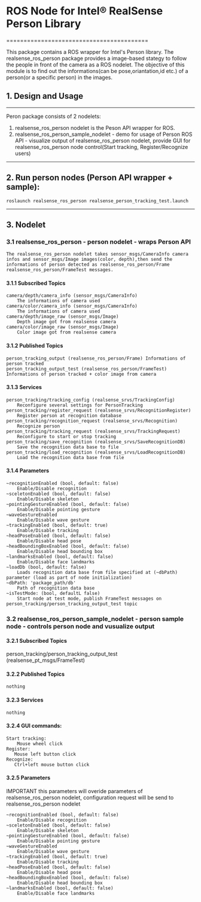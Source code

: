 # ROS Node for Intel® RealSense Person Library
=========================================

This package contains a ROS wrapper for Intel's Person library.
The realsense_ros_person package provides a image-based stategy to follow the 
people in front of the camera as a ROS nodelet. The objective of this module is
to find out the informations(can be pose,oriantation,id etc.) of a person(or a specific person)
in the images.

## 1. Design and Usage
---------------------------------------
Peron package consists of 2 nodelets: 
1. realsense_ros_person nodelet is the Peson API wrapper for ROS.
2. realsense_ros_person_sample_nodelet - demo for usage of Person ROS API - visualize
output of realsense_ros_person nodelet, provide GUI for realsense_ros_person node control(Start tracking, Register/Recognize users)
---------------------------------------
## 2. Run person nodes (Person API wrapper + sample):
	roslaunch realsense_ros_person realsense_person_tracking_test.launch
---------------------------------------
## 3. Nodelet
### 3.1 realsense_ros_person - person nodelet - wraps Person API
    The realsense_ros_person nodelet takes sensor_msgs/CameraInfo camera infos and sensor_msgs/Image images(color, depth),then send the informations of person detected as realsense_ros_person/Frame realsense_ros_person/FrameTest messages.
####  3.1.1 Subscribed Topics
    camera/depth/camera_info (sensor_msgs/CameraInfo)
        The informations of camera used
    camera/color/camera_info (sensor_msgs/CameraInfo)
        The informations of camera used
    camera/depth/image_raw (sensor_msgs/Image)
        Depth image got from realsense camera
    camera/color/image_raw (sensor_msgs/Image)
        Color image got from realsense camera
#### 3.1.2 Published Topics
    person_tracking_output (realsense_ros_person/Frame) Informations of person tracked
    person_tracking_output_test (realsense_ros_person/FrameTest) Informations of person tracked + color image from camera

#### 3.1.3 Services
    person_tracking/tracking_config (realsense_srvs/TrackingConfig)
        Reconfigure several settings for PersonTracking
    person_tracking/register_request (realsense_srvs/RecognitionRegister)
        Register person at recognition database
    person_tracking/recognition_request (realsense_srvs/Recognition)
        Recognize person
    person_tracking/tracking_request (realsense_srvs/TrackingRequest)
        Reconfigure to start or stop tracking
    person_tracking/save_recognition (realsense_srvs/SaveRecognitionDB)
        Save the recognition data base to file
    person_tracking/load_recognition (realsense_srvs/LoadRecognitionDB)
        Load the recognition data base from file

#### 3.1.4 Parameters
    ~recognitionEnabled (bool, default: false)
        Enable/Disable recognition
    ~sceletonEnabled (bool, default: false)
        Enable/Disable skeleton
    ~pointingGestureEnabled (bool, default: false)
        Enable/Disable pointing gesture
    ~waveGestureEnabled
        Enable/Disable wave gesture
    ~trackingEnabled (bool, default: true)
        Enable/Disable tracking
    ~headPoseEnabled (bool, default: false)
        Enable/Disable head pose
    ~headBoundingBoxEnabled (bool, default: false)
        Enable/Disable head bounding box
    ~landmarksEnabled (bool, default: false)
        Enable/Disable face landmarks
    ~loadDb (bool, default: false)
        Loads recognition data base from file specified at (~dbPath) parameter (load as part of node initialization)
    ~dbPath: 'package_path/db'
        Path of recognition data base
    ~isTestMode: (bool, defaultL false)
        Start node at test mode, publish FrameTest messages on person_tracking/person_tracking_output_test topic

### 3.2 realsense_ros_person_sample_nodelet - person sample  node - controls person node and vusualize output
#### 3.2.1 Subscribed Topics
   person_tracking/person_tracking_output_test (realsense_pt_msgs/FrameTest)
#### 3.2.2 Published Topics
    nothing
#### 3.2.3 Services
    nothing
####  3.2.4 GUI commands:
    Start tracking:
        Mouse wheel click
    Register:
       Mouse left button click
    Recognize:
       Ctrl+left mouse button click
#### 3.2.5 Parameters
IMPORTANT this parameters will overide parameters of realsense_ros_person nodelet,
configuration request will be send to realsense_ros_person nodelet

    ~recognitionEnabled (bool, default: false)
        Enable/Disable recognition
    ~sceletonEnabled (bool, default: false)
        Enable/Disable skeleton
    ~pointingGestureEnabled (bool, default: false)
        Enable/Disable pointing gesture
    ~waveGestureEnabled
        Enable/Disable wave gesture
    ~trackingEnabled (bool, default: true)
        Enable/Disable tracking
    ~headPoseEnabled (bool, default: false)
        Enable/Disable head pose
    ~headBoundingBoxEnabled (bool, default: false)
        Enable/Disable head bounding box
    ~landmarksEnabled (bool, default: false)
        Enable/Disable face landmarks
